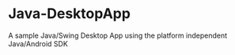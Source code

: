 Java-DesktopApp
===============

A sample Java/Swing Desktop App using the platform independent Java/Android SDK

